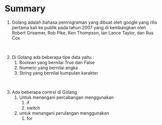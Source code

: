 # Summary

1. Golang adalah bahasa pemrograman yang dibuat oleh google yang rilis pertama kali ke publik pada tahun 2007 yang di kembangkan oleh Robert Grisemer, Rob Pike, Ken Thompson, Ian Lance Taylor, dan Rus Cox

<br>

2. Di Golang ada beberapa tipe data yaitu :
   1. Boolean yang bernilai True dan False
   2. Numeric yang bernilai angka
   3. String yang bernilai kumpulan karakter 

<br>

3. Ada beberapa control di Golang
   1. Untuk menangani percabangan menggunakan
      1. if
      2. switch
   2. untuk menangani perulangan menggunakan
      1. for